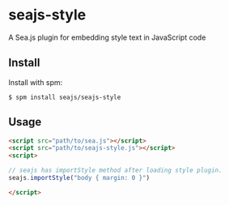 seajs-style
===========

A Sea.js plugin for embedding style text in JavaScript code


Install
-------

Install with spm:

    $ spm install seajs/seajs-style


Usage
-----

```html
<script src="path/to/sea.js"></script>
<script src="path/to/seajs-style.js"></script>
<script>

// seajs has importStyle method after loading style plugin.
seajs.importStyle("body { margin: 0 }")

</script>
```
